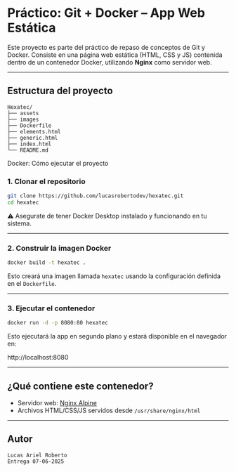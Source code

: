 
# Práctico: Git + Docker – App Web Estática

Este proyecto es parte del práctico de repaso de conceptos de Git y Docker. 
Consiste en una página web estática (HTML, CSS y JS) contenida dentro de un contenedor Docker, utilizando **Nginx** como servidor web.

---

## Estructura del proyecto

```
Hexatec/
├── assets
├── images
├── Dockerfile
├── elements.html
├── generic.html
├── index.html
└── README.md
```
Docker: Cómo ejecutar el proyecto

### 1. Clonar el repositorio

```bash
git clone https://github.com/lucasrobertodev/hexatec.git
cd hexatec
```
⚠️ Asegurate de tener Docker Desktop instalado y funcionando en tu sistema.

---

### 2. Construir la imagen Docker
```bash
docker build -t hexatec .
```
Esto creará una imagen llamada `hexatec` usando la configuración definida en el `Dockerfile`.

---

### 3. Ejecutar el contenedor
```bash
docker run -d -p 8080:80 hexatec
```
Esto ejecutará la app en segundo plano y estará disponible en el navegador en:

http://localhost:8080

---

## ¿Qué contiene este contenedor?

- Servidor web: [Nginx Alpine](https://hub.docker.com/_/nginx)
- Archivos HTML/CSS/JS servidos desde `/usr/share/nginx/html`

---

## Autor
```
Lucas Ariel Roberto
Entrega 07-06-2025
```